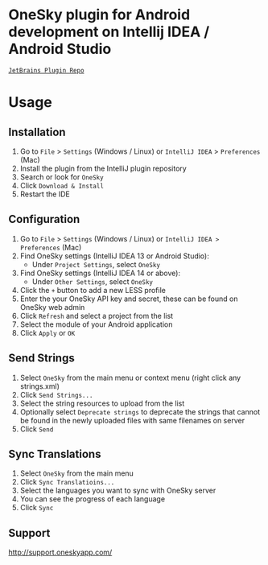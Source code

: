 OneSky plugin for Android development on Intellij IDEA / Android Studio
===============

[`JetBrains Plugin Repo`](https://plugins.jetbrains.com/plugin/7607?pr=androidstudio)

# Usage

## Installation 

1.  Go to ```File``` > ```Settings``` (Windows / Linux) or ```IntelliJ IDEA``` > ```Preferences``` (Mac)
2.  Install the plugin from the IntelliJ plugin repository
3.  Search or look for ```OneSky```
4.  Click ```Download & Install```
5.  Restart the IDE

## Configuration

1.  Go to ```File``` > ```Settings``` (Windows / Linux) or ```IntelliJ IDEA > Preferences``` (Mac)
2.  Find OneSky settings (IntelliJ IDEA 13 or Android Studio): 
    - Under ```Project Settings```, select ```OneSky```
3.  Find OneSky settings (IntelliJ IDEA 14 or above): 
    - Under ```Other Settings```, select ```OneSky```
4.  Click the ```+``` button to add a new LESS profile
5.  Enter the your OneSky API key and secret, these can be found on OneSky web admin
6.  Click ```Refresh``` and select a project from the list
7.  Select the module of your Android application
8.  Click ```Apply``` or ```OK```

## Send Strings

1. Select ```OneSky``` from the main menu or context menu (right click any strings.xml)
2. Click ```Send Strings...```
3. Select the string resources to upload from the list
4. Optionally select ```Deprecate strings``` to deprecate the strings that cannot be found in the newly uploaded files with same filenames on server
5. Click ```Send```

## Sync Translations

1. Select ```OneSky``` from the main menu
2. Click ```Sync Translatioins...```
3. Select the languages you want to sync with OneSky server
4. You can see the progress of each language
5. Click ```Sync```

## Support
http://support.oneskyapp.com/
